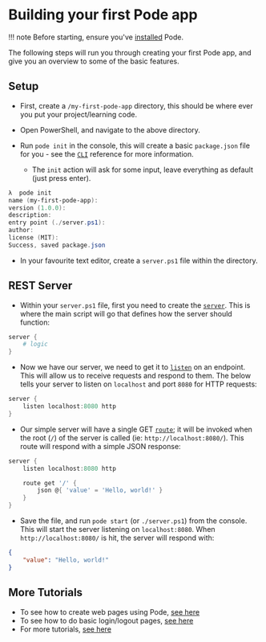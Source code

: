 # Building your first Pode app

!!! note
    Before starting, ensure you've [installed](../Installation) Pode.

The following steps will run you through creating your first Pode app, and give you an overview to some of the basic features.

## Setup

* First, create a `/my-first-pode-app` directory, this should be where ever you put your project/learning code.

* Open PowerShell, and navigate to the above directory.

* Run `pode init` in the console, this will create a basic `package.json` file for you - see the [`CLI`](../CLI) reference for more information.

    * The `init` action will ask for some input, leave everything as default (just press enter).

```powershell
λ  pode init
name (my-first-pode-app):
version (1.0.0):
description:
entry point (./server.ps1):
author:
license (MIT):
Success, saved package.json
```

* In your favourite text editor, create a `server.ps1` file within the directory.

## REST Server

* Within your `server.ps1` file, first you need to create the [`server`](../../Functions/Core/Server). This is where the main script will go that defines how the server should function:

```powershell
server {
    # logic
}
```

* Now we have our server, we need to get it to [`listen`](../../Functions/Core/Listen) on an endpoint. This will allow us to receive requests and respond to them. The below tells your server to listen on `localhost` and port `8080` for HTTP requests:

```powershell
server {
    listen localhost:8080 http
}
```

* Our simple server will have a single GET [`route`](../../Tutorials/Routes/Overview); it will be invoked when the root (`/`) of the server is called (ie: `http://localhost:8080/`). This route will respond with a simple JSON response:

```powershell
server {
    listen localhost:8080 http

    route get '/' {
        json @{ 'value' = 'Hello, world!' }
    }
}
```

* Save the file, and run `pode start` (or `./server.ps1`) from the console. This will start the server listening on `localhost:8080`. When `http://localhost:8080/` is hit, the server will respond with:

```json
{
    "value": "Hello, world!"
}
```

## More Tutorials

* To see how to create web pages using Pode, [see here](../../Tutorials/Routes/WebPages)
* To see how to do basic login/logout pages, [see here](../../Tutorials/Routes/LoginPage)
* For more tutorials, [see here](../../Tutorials/Basics)